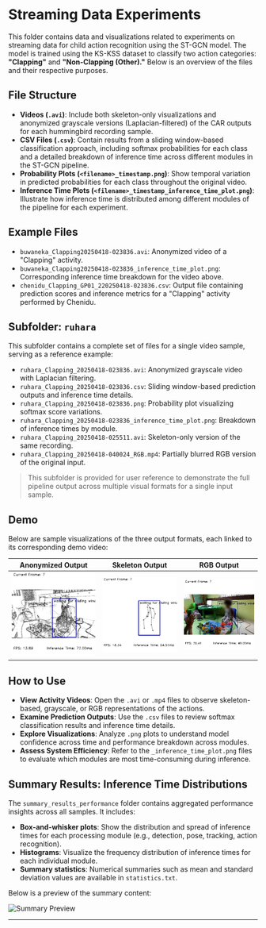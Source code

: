 # Streaming Data Experiments

This folder contains data and visualizations related to experiments on streaming data for child action recognition using the ST-GCN model. The model is trained using the KS-KSS dataset to classify two action categories: **"Clapping"** and **"Non-Clapping (Other)."** Below is an overview of the files and their respective purposes.

## File Structure

- **Videos (`.avi`)**: Include both skeleton-only visualizations and anonymized grayscale versions (Laplacian-filtered) of the CAR outputs for each hummingbird recording sample.
- **CSV Files (`.csv`)**: Contain results from a sliding window-based classification approach, including softmax probabilities for each class and a detailed breakdown of inference time across different modules in the ST-GCN pipeline.
- **Probability Plots (`<filename>_timestamp.png`)**: Show temporal variation in predicted probabilities for each class throughout the original video.
- **Inference Time Plots (`<filename>_timestamp_inference_time_plot.png`)**: Illustrate how inference time is distributed among different modules of the pipeline for each experiment.

## Example Files

- `buwaneka_Clapping20250418-023836.avi`: Anonymized video of a "Clapping" activity.
- `buwaneka_Clapping20250418-023836_inference_time_plot.png`: Corresponding inference time breakdown for the video above.
- `chenidu_Clapping_GP01_220250418-023836.csv`: Output file containing prediction scores and inference metrics for a "Clapping" activity performed by Chenidu.

## Subfolder: `ruhara`

This subfolder contains a complete set of files for a single video sample, serving as a reference example:

- `ruhara_Clapping_20250418-023836.avi`: Anonymized grayscale video with Laplacian filtering.
- `ruhara_Clapping_20250418-023836.csv`: Sliding window-based prediction outputs and inference time details.
- `ruhara_Clapping_20250418-023836.png`: Probability plot visualizing softmax score variations.
- `ruhara_Clapping_20250418-023836_inference_time_plot.png`: Breakdown of inference times by module.
- `ruhara_Clapping_20250418-025511.avi`: Skeleton-only version of the same recording.
- `ruhara_Clapping_20250418-040024_RGB.mp4`: Partially blurred RGB version of the original input.

> This subfolder is provided for user reference to demonstrate the full pipeline output across multiple visual formats for a single input sample.

## Demo

Below are sample visualizations of the three output formats, each linked to its corresponding demo video:

| Anonymized Output | Skeleton Output | RGB Output |
|:-----------------:|:---------------:|:----------:|
| [![Anonymized](https://github.com/sankamohotttala/ST_GNN_HAR_DEML/blob/main/streaming_data_experiments/readme_file_related/anon.png)](https://drive.google.com/file/d/12jPlWvXsjNDDQUTewCoEvTwwtdCHCjWo/view) | [![Skeleton](https://github.com/sankamohotttala/ST_GNN_HAR_DEML/blob/main/streaming_data_experiments/readme_file_related/skeleton.png)](https://drive.google.com/file/d/1_cEoggHf_zQnJEbngJBPZLHAjcd6v9lq/view) | [![RGB](https://github.com/sankamohotttala/ST_GNN_HAR_DEML/blob/main/streaming_data_experiments/readme_file_related/rgb.png)](https://drive.google.com/file/d/1rOPZoFL48aC-fPglSslSFQ1eVSx4ijPG/view) |


## How to Use

- **View Activity Videos**: Open the `.avi` or `.mp4` files to observe skeleton-based, grayscale, or RGB representations of the actions.
- **Examine Prediction Outputs**: Use the `.csv` files to review softmax classification results and inference time details.
- **Explore Visualizations**: Analyze `.png` plots to understand model confidence across time and performance breakdown across modules.
- **Assess System Efficiency**: Refer to the `_inference_time_plot.png` files to evaluate which modules are most time-consuming during inference.

## Summary Results: Inference Time Distributions

The `summary_results_performance` folder contains aggregated performance insights across all samples. It includes:

- **Box-and-whisker plots**: Show the distribution and spread of inference times for each processing module (e.g., detection, pose, tracking, action recognition).
- **Histograms**: Visualize the frequency distribution of inference times for each individual module.
- **Summary statistics**: Numerical summaries such as mean and standard deviation values are available in `statistics.txt`.

Below is a preview of the summary content:

![Summary Preview](https://github.com/sankamohotttala/ST_GNN_HAR_DEML/blob/main/streaming_data_experiments/summary_results_performance/summary_preview.png)

---